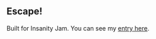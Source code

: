 ## Escape!

Built for Insanity Jam. You can see my [entry here](http://insanityjam.com/2/edit.php?id=113).